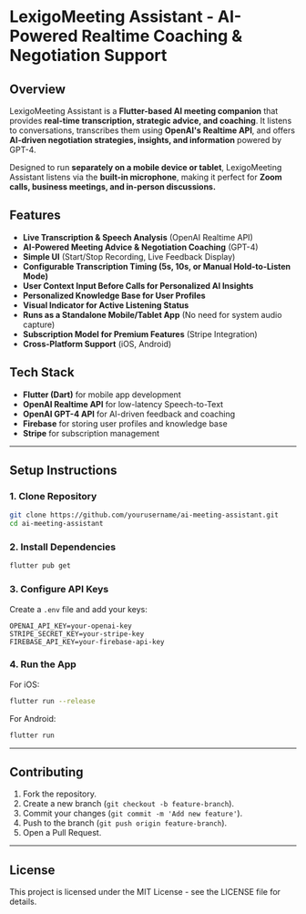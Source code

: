 # LexigoMeeting Assistant - AI-Powered Realtime Coaching & Negotiation Support

## Overview
LexigoMeeting Assistant is a **Flutter-based AI meeting companion** that provides **real-time transcription, strategic advice, and coaching**. It listens to conversations, transcribes them using **OpenAI's Realtime API**, and offers **AI-driven negotiation strategies, insights, and information** powered by GPT-4.

Designed to run **separately on a mobile device or tablet**, LexigoMeeting Assistant listens via the **built-in microphone**, making it perfect for **Zoom calls, business meetings, and in-person discussions.**

## Features
- **Live Transcription & Speech Analysis** (OpenAI Realtime API)
- **AI-Powered Meeting Advice & Negotiation Coaching** (GPT-4)
- **Simple UI** (Start/Stop Recording, Live Feedback Display)
- **Configurable Transcription Timing (5s, 10s, or Manual Hold-to-Listen Mode)**
- **User Context Input Before Calls for Personalized AI Insights**
- **Personalized Knowledge Base for User Profiles**
- **Visual Indicator for Active Listening Status**
- **Runs as a Standalone Mobile/Tablet App** (No need for system audio capture)
- **Subscription Model for Premium Features** (Stripe Integration)
- **Cross-Platform Support** (iOS, Android)

## Tech Stack
- **Flutter (Dart)** for mobile app development
- **OpenAI Realtime API** for low-latency Speech-to-Text
- **OpenAI GPT-4 API** for AI-driven feedback and coaching
- **Firebase** for storing user profiles and knowledge base
- **Stripe** for subscription management

---

## Setup Instructions

### 1. Clone Repository
```sh
git clone https://github.com/yourusername/ai-meeting-assistant.git
cd ai-meeting-assistant
```

### 2. Install Dependencies
```sh
flutter pub get
```

### 3. Configure API Keys
Create a `.env` file and add your keys:
```
OPENAI_API_KEY=your-openai-key
STRIPE_SECRET_KEY=your-stripe-key
FIREBASE_API_KEY=your-firebase-api-key
```

### 4. Run the App
For iOS:
```sh
flutter run --release
```
For Android:
```sh
flutter run
```

---

## Contributing
1. Fork the repository.
2. Create a new branch (`git checkout -b feature-branch`).
3. Commit your changes (`git commit -m 'Add new feature'`).
4. Push to the branch (`git push origin feature-branch`).
5. Open a Pull Request.

---

## License
This project is licensed under the MIT License - see the LICENSE file for details.


